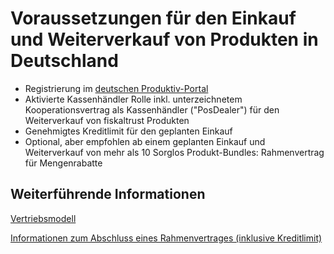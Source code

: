 # Voraussetzungen für den Einkauf und Weiterverkauf von Produkten in Deutschland

- Registrierung im [deutschen Produktiv-Portal](https://portal.fiskaltrust.de/)
- Aktivierte Kassenhändler Rolle inkl. unterzeichnetem Kooperationsvertrag als Kassenhändler ("PosDealer") für den Weiterverkauf von fiskaltrust Produkten
- Genehmigtes Kreditlimit für den geplanten Einkauf
- Optional, aber empfohlen ab einem geplanten Einkauf und Weiterverkauf von mehr als 10 Sorglos Produkt-Bundles: Rahmenvertrag für Mengenrabatte

## Weiterführende Informationen

[Vertriebsmodell](../distribution-model.md)

[Informationen zum Abschluss eines Rahmenvertrages (inklusive Kreditlimit)](01-purchase-agreement.md)